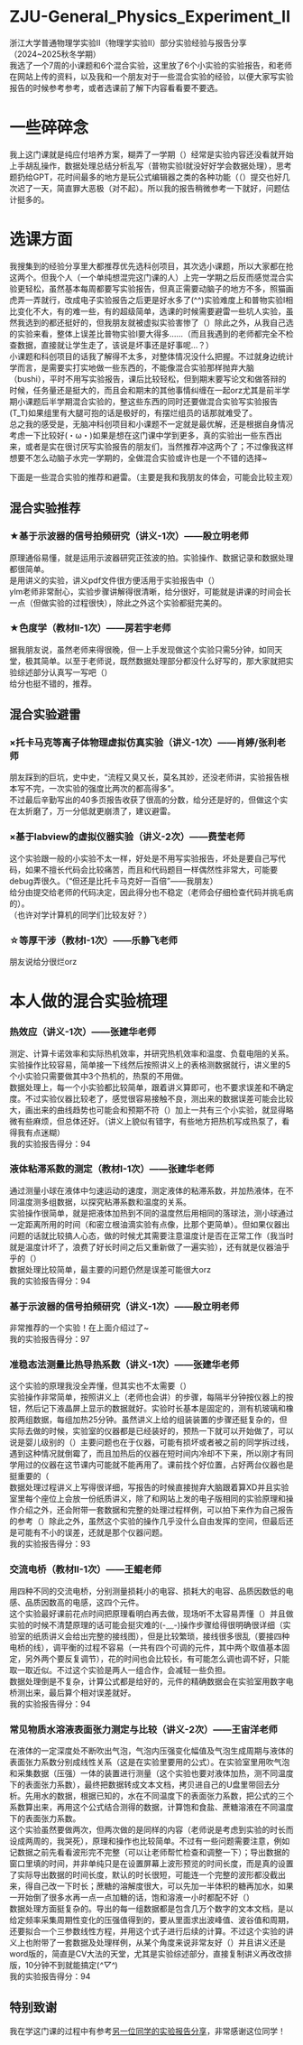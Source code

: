 # ZJU-General_Physics_Experiment_II
浙江大学普通物理学实验Ⅱ（物理学实验Ⅱ）部分实验经验与报告分享（2024~2025秋冬学期）  
我选了一个7周的小课题和6个混合实验，这里放了6个小实验的实验报告，和老师在网站上传的资料，以及我和一个朋友对于一些混合实验的经验，以便大家写实验报告的时候参考参考，或者选课前了解下内容看看要不要选。  


# 一些碎碎念
我上这门课就是纯应付培养方案，糊弄了一学期（）经常是实验内容还没看就开始上手胡乱操作，数据处理总结分析乱写（普物实验I就没好好学会数据处理），思考题扔给GPT，花时间最多的地方是玩公式编辑器之类的各种功能（（）提交也好几次迟了一天，简直罪大恶极（对不起）。所以我的报告稍微参考一下就好，问题估计挺多的。  


# 选课方面
我搜集到的经验分享里大都推荐优先选科创项目，其次选小课题，所以大家都在抢这两个。但我个人（一个单纯想混完这门课的人）上完一学期之后反而感觉混合实验更轻松，虽然基本每周都要写实验报告，但真正需要动脑子的地方不多，照猫画虎弄一弄就行，改成电子实验报告之后更是好水多了(^^)实验难度上和普物实验I相比变化不大，有的难一些，有的超级简单，选课的时候需要避雷一些坑人实验，虽然我选到的都还挺好的，但我朋友就被虚拟实验害惨了（）除此之外，从我自己选的实验来看，整体上误差比普物实验I要大得多……（而且我遇到的老师都完全不检查数据，直接就让学生走了，该说是坏事还是好事呢…？）  
小课题和科创项目的话我了解得不太多，对整体情况没什么把握。不过就身边统计学而言，是需要实打实地做一些东西的，不能像混合实验那样抛弃大脑（bushi），平时不用写实验报告，课后比较轻松，但到期末要写论文和做答辩的时候，任务量还是挺大的，而且会和期末的其他事情纠缠在一起orz尤其是前半学期小课题后半学期混合实验的，整这些东西的同时还要做混合实验写实验报告(T_T)如果组里有大腿可抱的话是极好的，有摆烂组员的话那就难受了。  
总之我的感受是，无脑冲科创项目和小课题不一定就是最优解，还是根据自身情况考虑一下比较好(・ω・)如果是想在这门课中学到更多，真的实验出一些东西出来，或者是实在很讨厌写实验报告的朋友们，当然推荐冲这两个了；不过像我这样想要不怎么动脑子水完一学期的，全做混合实验或许也是一个不错的选择~  

下面是一些混合实验的推荐和避雷。（主要是我和我朋友的体会，可能会比较主观）  

## 混合实验推荐
### ★基于示波器的信号拍频研究（讲义-1次）——殷立明老师
原理通俗易懂，就是运用示波器研究正弦波的拍。实验操作、数据记录和数据处理都很简单。  
是用讲义的实验，讲义pdf文件很方便活用于实验报告中（）  
ylm老师非常耐心，实验步骤讲解得很清晰，给分很好，可能就是讲课的时间会长一点（但做实验的过程很快），除此之外这个实验都挺完美的。  

### ★色度学（教材II-1次）——房若宇老师
据我朋友说，虽然老师来得很晚，但一上手发现做这个实验只需5分钟，如同天堂，极其简单。以至于老师说，既然数据处理部分都没什么好写的，那大家就把实验综述部分认真写一写吧（）  
给分也挺不错的，推荐。  

## 混合实验避雷
### ×托卡马克等离子体物理虚拟仿真实验（讲义-1次）——肖婷/张利老师
朋友踩到的巨坑，史中史，“流程又臭又长，莫名其妙，还没老师讲，实验报告根本写不完，一次实验的强度比两次的都高得多”。  
不过最后辛勤写出的40多页报告收获了很高的分数，给分还是好的，但做这个实在太折磨了，万一分低就更崩溃了，建议避雷。  

### ×基于labview的虚拟仪器实验（讲义-2次）——费莹老师
这个实验跟一般的小实验不太一样，好处是不用写实验报告，坏处是要自己写代码，如果不擅长代码会比较痛苦，而且和代码题目一样偶然性非常大，可能要debug弄很久。（“但还是比托卡马克好一百倍”——我朋友）  
给分由提交给老师的代码决定，因此得分也不稳定（老师会仔细检查代码并挑毛病的）。  
（也许对学计算机的同学们比较友好？）  

### ☆等厚干涉（教材I-1次）——乐静飞老师
朋友说给分很烂orz  


# 本人做的混合实验梳理
### 热效应（讲义-1次）——张建华老师
测定、计算卡诺效率和实际热机效率，并研究热机效率和温度、负载电阻的关系。  
实验操作比较容易，简单接一下线然后按照讲义上的表格测数据就行，讲义里的5个小实验只需要做其中3个热机的，热泵的不用做。  
数据处理上，每一个小实验都比较简单，跟着讲义算即可，也不要求误差和不确定度。不过实验仪器比较老了，感觉很容易接触不良，测出来的数据误差可能会比较大，画出来的曲线趋势也可能会和预期不符（）加上一共有三个小实验，就显得略微有些麻烦，但总体还好。（讲义上貌似有错字，有些地方把热机写成热泵了，看得我有点迷糊）  
我的实验报告得分：94  

### 液体粘滞系数的测定（教材I-1次）——张建华老师
通过测量小球在液体中匀速运动的速度，测定液体的粘滞系数，并加热液体，在不同温度测多组数据，以探究粘滞系数和温度的关系。  
实验操作很简单，就是把液体加热到不同的温度然后用相同的落球法，测小球通过一定距离所用的时间（和密立根油滴实验有点像，比那个更简单）。但如果仪器出问题的话就比较搞人心态，做的时候尤其需要注意温度计是否在正常工作（我当时就是温度计坏了，浪费了好长时间之后又重新做了一遍实验），还有就是仪器油乎乎的（）  
数据处理比较简单，最主要的问题仍然是误差可能很大orz  
我的实验报告得分：94  

### 基于示波器的信号拍频研究（讲义-1次）——殷立明老师
非常推荐的一个实验！在上面介绍过了~  
我的实验报告得分：97  

### 准稳态法测量比热导热系数（讲义-1次）——张建华老师
这个实验的原理我没全弄懂，但其实也不太需要（）  
实验操作非常简单，按照讲义上（老师也会讲）的步骤，每隔半分钟按仪器上的按钮，然后记下液晶屏上显示的数据就好。实验时长基本是固定的，测有机玻璃和橡胶两组数据，每组加热25分钟。虽然讲义上给的组装装置的步骤还挺复杂的，但实际去做的时候，实验室的仪器都是已经装好的，预热一下就可以开始做了，可以说是婴儿级别的（）主要问题也在于仪器，可能有损坏或者被之前的同学拆过线，遇到这种情况就倒霉了，而且加热后的仪器在短时间内冷却不下来，所以刚才有同学用过的仪器在这节课内可能就不能再用了。课前找个好位置，占好两台仪器也是挺重要的（  
数据处理过程讲义上写得很详细，写报告的时候直接抛弃大脑跟着算XD并且实验室里每个座位上会放一份纸质讲义，除了和网站上发的电子版相同的实验原理和操作介绍之外，还会附带一套数据和完整的处理过程样例，可以拍下来作为自己报告的参考（）除此之外，虽然这个实验的操作几乎没什么自由发挥的空间，但最后还是可能有不小的误差，还就是那个仪器问题。  
我的实验报告得分：93  

### 交流电桥（教材II-1次）——王鲲老师
用四种不同的交流电桥，分别测量损耗小的电容、损耗大的电容、品质因数低的电感、品质因数高的电感，这四个元件。  
这个实验最好课前花点时间把原理看明白再去做，现场听不太容易弄懂（）并且做实验的时候不清楚原理的话可能会挺灾难的(-﹏-)操作步骤给得很明确很详细（实验室的纸质讲义会给出完整的接线图），但是比较繁琐，接线很多很乱（要接四种电桥的线），调平衡的过程不容易（一共有四个可调的元件，其中两个取值基本固定，另外两个要反复调节），花的时间也会比较长，有可能怎么调也调不好，只能取一取近似。不过这个实验是两人一组合作，会减轻一些负担。  
数据处理倒是不复杂，计算公式都是给好的，元件的精确数据会在实验室用数字电桥测出来，最后算个相对误差就好。  
我的实验报告得分：94

### 常见物质水溶液表面张力测定与比较（讲义-2次）——王宙洋老师
在液体的一定深度处不断吹出气泡，气泡内压强变化幅值及气泡生成周期与液体的表面张力系数分别成线性关系（这是在实验里要用的公式）。在实验室里用吹气泡和采集数据（压强）一体的装置进行测量（这个实验也要对液体加热，测不同温度下的表面张力系数），最终把数据转成文本文档，拷贝进自己的U盘里带回去分析。先用水的数据，根据已知的，水在不同温度下的表面张力系数，把公式的三个系数算出来，再用这个公式结合测得的数据，计算饱和食盐、蔗糖溶液在不同温度下的表面张力系数。  
这个实验虽然要做两次，但两次做的是同样的内容（老师说是考虑到实验的时长而设成两周的，我哭死），原理和操作也比较简单。不过有一些问题需要注意，例如记数据之前先看看波形完不完整（可以让老师帮忙检查和调整一下）；导出数据的窗口里填的时间，并非单纯只是在设置屏幕上波形预览的时间长度，而是真的设置了实际导出数据的时间长度，默认的时长很短，可能连一个完整的波形都没截出来，得自己改一下时长；蔗糖的溶解度很大，可以先加一半体积的糖再加水，如果一开始倒了很多水再一点一点加糖的话，饱和溶液一小时都配不好（）  
数据处理方面挺复杂的。导出的每一组数据都是包含几万个数字的文本文档，是以给定频率采集周期性变化的压强值得到的，要从里面求出波峰值、波谷值和周期，还要拟合一个三参数线性方程，并用这个式子进行后续的计算。不过这个实验的讲义上也附带了一套数据及处理样例，从某个角度来说非常友好（）并且讲义还是word版的，简直是CV大法的天堂，尤其是实验综述部分，直接复制讲义再改改排版，10分钟不到就能搞定(*^▽^*)  
我的实验报告得分：94  

## 特别致谢
我在学这门课的过程中有参考[另一位同学的实验报告分享](https://github.com/shrike-505/ZJU-GeneralPhysicsExperiment2-Report/tree/main)，非常感谢这位同学！  

